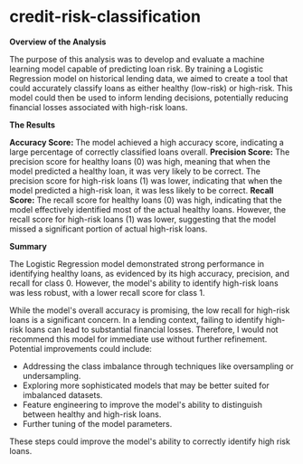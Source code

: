 # credit-risk-classification
  **Overview of the Analysis**

The purpose of this analysis was to develop and evaluate a machine learning model capable of predicting loan risk. By training a Logistic Regression model on historical lending data, we aimed to create a tool that could accurately classify loans as either healthy (low-risk) or high-risk. This model could then be used to inform lending decisions, potentially reducing financial losses associated with high-risk loans.

**The Results**

**Accuracy Score:** The model achieved a high accuracy score, indicating a large percentage of correctly classified loans overall.
**Precision Score:** The precision score for healthy loans (0) was high, meaning that when the model predicted a healthy loan, it was very likely to be correct. The precision score for high-risk loans (1) was lower, indicating that when the model predicted a high-risk loan, it was less likely to be correct.
**Recall Score:** The recall score for healthy loans (0) was high, indicating that the model effectively identified most of the actual healthy loans. However, the recall score for high-risk loans (1) was lower, suggesting that the model missed a significant portion of actual high-risk loans.

**Summary**

The Logistic Regression model demonstrated strong performance in identifying healthy loans, as evidenced by its high accuracy, precision, and recall for class 0. However, the model's ability to identify high-risk loans was less robust, with a lower recall score for class 1.

While the model's overall accuracy is promising, the low recall for high-risk loans is a significant concern. In a lending context, failing to identify high-risk loans can lead to substantial financial losses. Therefore, I would not recommend this model for immediate use without further refinement. Potential improvements could include:

- Addressing the class imbalance through techniques like oversampling or undersampling.
- Exploring more sophisticated models that may be better suited for imbalanced datasets.
- Feature engineering to improve the model's ability to distinguish between healthy and high-risk loans.
- Further tuning of the model parameters.

These steps could improve the model's ability to correctly identify high risk loans.
